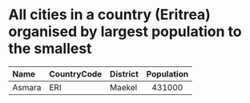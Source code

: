 # All cities in a country (Eritrea) organised by largest population to the smallest

| Name | CountryCode | District | Population |
| :--- | :--- | :--- | :---: |
|Asmara|ERI|Maekel|431000|
